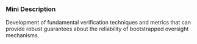 ### Mini Description

Development of fundamental verification techniques and metrics that can provide robust guarantees about the reliability of bootstrapped oversight mechanisms.
